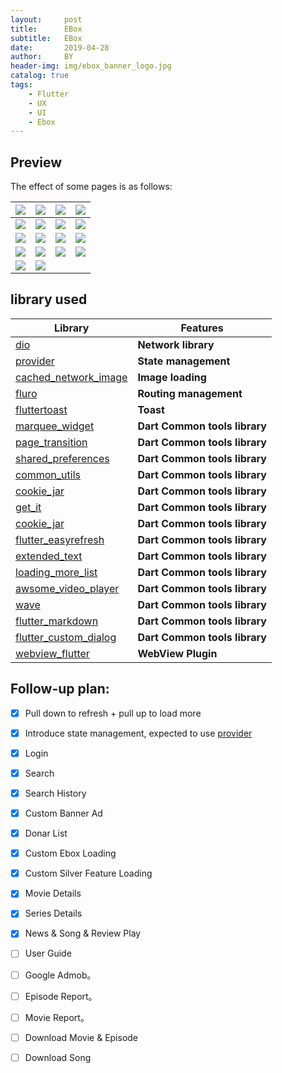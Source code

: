 ```yaml
---
layout:     post
title:      EBox
subtitle:   EBox 
date:       2019-04-28
author:     BY
header-img: img/ebox_banner_logo.jpg
catalog: true
tags:
    - Flutter
    - UX
    - UI
    - Ebox
---
```

## Preview

The effect of some pages is as follows:

| ![](https://kohtut.dev/img/Screenshot_1588094849.png) | ![](https://kohtut.dev/img/Screenshot_1588094861.png) | ![](https://kohtut.dev/img/Screenshot_1588094869.png) | ![](https://kohtut.dev/img/Screenshot_1588094875.png) |
|:-----------------------------------------------------:|:-----------------------------------------------------:|:-----------------------------------------------------:|:-----------------------------------------------------:|
| ![](https://kohtut.dev/img/Screenshot_1588094881.png) | ![](https://kohtut.dev/img/Screenshot_1588094887.png) | ![](https://kohtut.dev/img/Screenshot_1588094896.png) | ![](https://kohtut.dev/img/Screenshot_1588094900.png) |
| ![](https://kohtut.dev/img/Screenshot_1588094914.png) | ![](https://kohtut.dev/img/Screenshot_1588094939.png) | ![](https://kohtut.dev/img/Screenshot_1588094946.png) | ![](https://kohtut.dev/img/Screenshot_1588094977.png) |
| ![](https://kohtut.dev/img/Screenshot_1588094988.png) | ![](https://kohtut.dev/img/Screenshot_1588094994.png) | ![](https://kohtut.dev/img/Screenshot_1588094997.png) | ![](https://kohtut.dev/img/Screenshot_1588095016.png) |
| ![](https://kohtut.dev/img/Screenshot_1588095022.png) | ![](https://kohtut.dev/img/Screenshot_1588095028.png) |   |   |                                            

## library used

| Library                                                                                    | Features                      |
|--------------------------------------------------------------------------------------------|-------------------------------|
| [dio](https://github.com/flutterchina/dio)                                                 | **Network library**           |
| [provider](https://github.com/rrousselGit/provider)                                        | **State management**          |
| [cached_network_image](https://github.com/renefloor/flutter_cached_network_image)          | **Image loading**             |
| [fluro](https://github.com/theyakka/fluro)                                                 | **Routing management**        |
| [fluttertoast](https://github.com/OpenFlutter/flutter_oktoast)                             | **Toast**                     |
| [marquee_widget](https://github.com/Sky24n/common_utils)                                   | **Dart Common tools library** |
| [page_transition](https://github.com/Sky24n/common_utils)                                  | **Dart Common tools library** |
| [shared_preferences](https://github.com/Sky24n/common_utils)                               | **Dart Common tools library** |
| [common_utils](https://github.com/Sky24n/common_utils)                                     | **Dart Common tools library** |
| [cookie_jar](https://github.com/Sky24n/common_utils)                                       | **Dart Common tools library** |
| [get_it](https://github.com/Sky24n/common_utils)                                           | **Dart Common tools library** |
| [cookie_jar](https://github.com/Sky24n/common_utils)                                       | **Dart Common tools library** |
| [flutter_easyrefresh](https://github.com/Sky24n/common_utils)                              | **Dart Common tools library** |
| [extended_text](https://github.com/Sky24n/common_utils)                                    | **Dart Common tools library** |
| [loading_more_list](https://github.com/Sky24n/common_utils)                                | **Dart Common tools library** |
| [awsome_video_player](https://github.com/Sky24n/common_utils)                              | **Dart Common tools library** |
| [wave](https://github.com/Sky24n/common_utils)                                             | **Dart Common tools library** |
| [flutter_markdown](https://github.com/Sky24n/common_utils)                                 | **Dart Common tools library** |
| [flutter_custom_dialog](https://github.com/Sky24n/common_utils)                            | **Dart Common tools library** |
| [webview_flutter](https://github.com/flutter/plugins/tree/master/packages/webview_flutter) | **WebView Plugin**            |

## Follow-up plan:

* [x] Pull down to refresh + pull up to load more

* [x] Introduce state management, expected to use [provider](https://github.com/rrousselGit/provider)

* [x] Login

* [x] Search

* [x] Search History

* [x] Custom Banner Ad

* [x] Donar List

* [x] Custom Ebox Loading

* [x] Custom Silver Feature Loading

* [x] Movie Details

* [x] Series Details

* [x] News & Song & Review Play

* [ ] User Guide

* [ ] Google Admob。

* [ ] Episode Report。

* [ ] Movie Report。

* [ ] Download Movie & Episode

* [ ] Download Song
